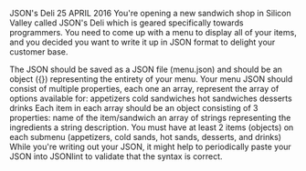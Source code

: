 JSON's Deli
25 APRIL 2016
You're opening a new sandwich shop in Silicon Valley called JSON's Deli which is geared specifically towards programmers. You need to come up with a menu to display all of your items, and you decided you want to write it up in JSON format to delight your customer base.

The JSON should be saved as a JSON file (menu.json) and should be an object ({}) representing the entirety of your menu.
Your menu JSON should consist of multiple properties, each one an array, represent the array of options available for:
appetizers
cold sandwiches
hot sandwiches
desserts
drinks
Each item in each array should be an object consisting of 3 properties:
name of the item/sandwich
an array of strings representing the ingredients
a string description.
You must have at least 2 items (objects) on each submenu (appetizers, cold sands, hot sands, desserts, and drinks)
While you're writing out your JSON, it might help to periodically paste your JSON into JSONlint to validate that the syntax is correct.